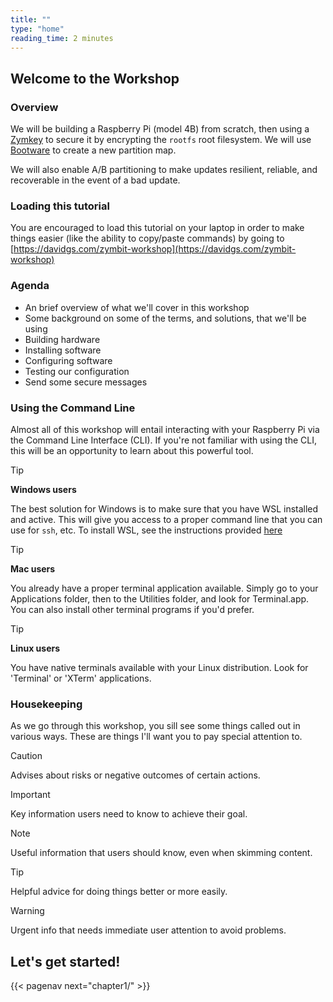 ```yaml
---
title: ""
type: "home"
reading_time: 2 minutes
---
```


## Welcome to the Workshop

### Overview

We will be building a Raspberry Pi (model 4B) from scratch, then using a [Zymkey](https://zymbit.com/zymkey) to secure it by encrypting the `rootfs` root filesystem. We will use [Bootware](https://zymbit.com/bootware) to create a new partition map.

We will also enable A/B partitioning to make updates resilient, reliable, and recoverable in the event of a bad update.

### Loading this tutorial

You are encouraged to load this tutorial on your laptop in order to make things easier (like the ability to copy/paste commands) by going to [https://davidgs.com/zymbit-workshop](https://davidgs.com/zymbit-workshop)

### Agenda

- An brief overview of what we'll cover in this workshop
- Some background on some of the terms, and solutions, that we'll be using
- Building hardware
- Installing software
- Configuring software
- Testing our configuration
- Send some secure messages

### Using the Command Line

Almost all of this workshop will entail interacting with your Raspberry Pi via the Command Line Interface (CLI). If you're not familiar with using the CLI, this will be an opportunity to learn about this powerful tool.

> [!TIP]
> **Windows users**
>
> The best solution for Windows is to make sure that you have WSL installed and active. This will give you access to a proper command line that you can use for `ssh`, etc. To install WSL, see the instructions provided [here](https://davidgs.com/zymbit-workshop/index.html)

> [!TIP]
> **Mac users**
>
> You already have a proper terminal application available. Simply go to your Applications folder, then to the Utilities folder, and look for Terminal.app. You can also install other terminal programs if you'd prefer.

> [!TIP]
> **Linux users**
>
> You have native terminals available with your Linux distribution. Look for 'Terminal' or 'XTerm' applications.

### Housekeeping

As we go through this workshop, you sill see some things called out in various ways. These are things I'll want you to pay special attention to.

> [!CAUTION]
> Advises about risks or negative outcomes of certain actions.

> [!IMPORTANT]
> Key information users need to know to achieve their goal.

> [!NOTE]
> Useful information that users should know, even when skimming content.

> [!TIP]
> Helpful advice for doing things better or more easily.

> [!WARNING]
> Urgent info that needs immediate user attention to avoid problems.

## Let's get started!

{{< pagenav next="chapter1/" >}}